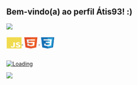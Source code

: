 ## Bem-vindo(a) ao perfil Átis93! :)

 <div>
   <a href="https://github.com/Atis93">
   <img height="180em" src="https://github-readme-stats.vercel.app/api?username=Atis93&show_icons=true&theme=tokyonight&include_all_commits=true&count_private=true"/>
   
</div>
<div style="display: inline_block"><br>
  <img align="center" alt="Js" height="30" width="40" src="https://raw.githubusercontent.com/devicons/devicon/master/icons/javascript/javascript-plain.svg">
  <img align="center" alt="HTML" height="30" width="40" src="https://raw.githubusercontent.com/devicons/devicon/master/icons/html5/html5-original.svg">
  <img align="center" alt="CSS" height="30" width="40" src="https://raw.githubusercontent.com/devicons/devicon/master/icons/css3/css3-original.svg">
</div>
 
<br>

 ![Loading](https://i.pinimg.com/originals/b3/67/44/b3674496ef8bcbd96ffafdb4974d759d.gif)
 
 
 <div> 
  <a href="https://www.linkedin.com/in/luiz-phellipe-801a111a7/" target="_blank" rel="noopener"><img src="https://img.shields.io/badge/-LinkedIn-%230077B5?style=for-the-badge&logo=linkedin&logoColor=white" target=”_blank”></a> 
 
  </div>
 
